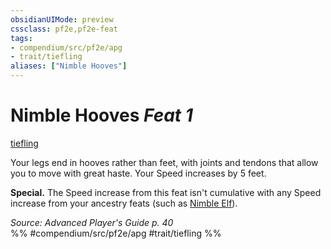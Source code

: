 ```yaml
---
obsidianUIMode: preview
cssclass: pf2e,pf2e-feat
tags:
- compendium/src/pf2e/apg
- trait/tiefling
aliases: ["Nimble Hooves"]
---
```

# Nimble Hooves  *Feat 1*  
[tiefling](/rules/traits/tiefling-b1.md)  


Your legs end in hooves rather than feet, with joints and tendons that allow you to move with great haste. Your Speed increases by 5 feet.

**Special.** The Speed increase from this feat isn't cumulative with any Speed increase from your ancestry feats (such as [Nimble Elf](/compendium/feats/nimble-elf.md)).

*Source: Advanced Player's Guide p. 40*  
%% #compendium/src/pf2e/apg #trait/tiefling %%